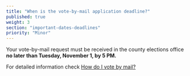 ```yaml
---
title: "When is the vote-by-mail application deadline?"
published: true
weight: 3
section: "important-dates-deadlines"
priority: "Minor"
---
```


Your vote-by-mail request must be received in the county elections office **no later than Tuesday, November 1, by 5 PM.**  

For detailed information check [How do I vote by mail?](#menu-item-vote-by-mail)  
